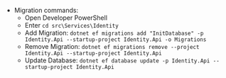 - Migration commands:
	- Open Developer PowerShell
	- Enter `cd src\Services\Identity`
	- Add Migration: `dotnet ef migrations add "InitDatabase" -p Identity.Api --startup-project Identity.Api -o Migrations`
	- Remove Migration: `dotnet ef migrations remove --project Identity.Api --startup-project Identity.Api`
	- Update Database: `dotnet ef database update -p Identity.Api --startup-project Identity.Api`